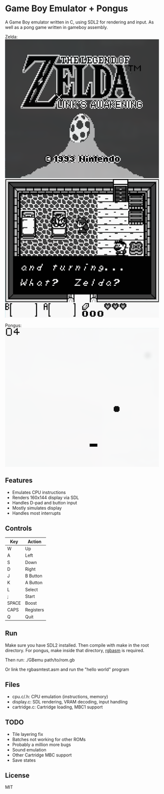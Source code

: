# Game Boy Emulator + Pongus

A Game Boy emulator written in C, using SDL2 for rendering and input.
As well as a pong game written in gameboy assembly.

Zelda:
![title](./zeldatitle.png)
![intro](./zeldaintro.png)

Pongus:
![pong](./pongus.png)

## Features

- Emulates CPU instructions
- Renders 160x144 display via SDL
- Handles D-pad and button input
- Mostly simulates display
- Handles most interrupts

## Controls

| Key      | Action      |
|----------|-------------|
| W        | Up          |
| A        | Left        |
| S        | Down        |
| D        | Right       |
| J        | B Button    |
| K        | A Button    |
| L        | Select      |
| ;        | Start       |
| SPACE    | Boost       |
| CAPS     | Registers   |
| Q        | Quit        |

## Run

Make sure you have SDL2 installed.
Then compile with make in the root directory.
For pongus, make inside that directory, [rgbasm](https://rgbds.gbdev.io/docs/v0.5.1/rgbasm.1) is required.

Then run:
./GBemu path/to/rom.gb

Or link the rgbasmtest.asm and run the "hello world" program

## Files

* cpu.c/.h: CPU emulation (instructions, memory)
* display.c: SDL rendering, VRAM decoding, input handling
* cartridge.c: Cartridge loading, MBC1 support

## TODO

* Tile layering fix
* Batches not working for other ROMs
* Probably a million more bugs
* Sound emulation
* Other Cartridge MBC support
* Save states

## License

MIT

